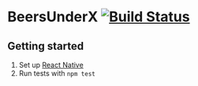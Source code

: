 # BeersUnderX [![Build Status](https://travis-ci.com/myrjola/beersunderx.svg?token=KHU5jpVYXyXbWhN3y83W&branch=master)](https://travis-ci.com/myrjola/beersunderx) #

## Getting started ##

1. Set up [React Native](https://facebook.github.io/react-native/docs/getting-started.html)
2. Run tests with `npm test`


